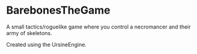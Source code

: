 # BarebonesTheGame
A small tactics/roguelike game where you control a necromancer and their army of skeletons.

Created using the UrsineEngine.
